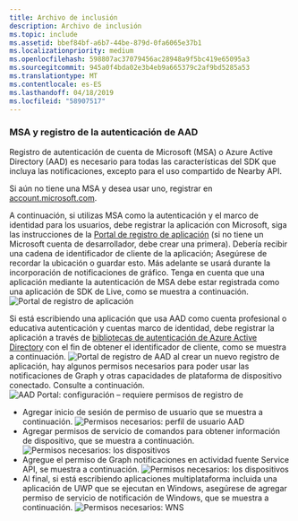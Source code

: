 ```yaml
---
title: Archivo de inclusión
description: Archivo de inclusión
ms.topic: include
ms.assetid: bbef84bf-a6b7-44be-879d-0fa6065e37b1
ms.localizationpriority: medium
ms.openlocfilehash: 598807ac37079456ac28948a9f5bc419e65095a3
ms.sourcegitcommit: 945a0f4bda02e3b4eb9a665379c2af9bd5285a53
ms.translationtype: MT
ms.contentlocale: es-ES
ms.lasthandoff: 04/18/2019
ms.locfileid: "58907517"
---
```

### <a name="msa-and-aad-authentication-registration"></a>MSA y registro de la autenticación de AAD

Registro de autenticación de cuenta de Microsoft (MSA) o Azure Active Directory (AAD) es necesario para todas las características del SDK que incluya las notificaciones, excepto para el uso compartido de Nearby API. 

Si aún no tiene una MSA y desea usar uno, registrar en [account.microsoft.com](https://account.microsoft.com/account).

A continuación, si utilizas MSA como la autenticación y el marco de identidad para los usuarios, debe registrar la aplicación con Microsoft, siga las instrucciones de la [Portal de registro de aplicación](https://apps.dev.microsoft.com/) (si no tiene un Microsoft cuenta de desarrollador, debe crear una primera). Debería recibir una cadena de identificador de cliente de la aplicación; Asegúrese de recordar la ubicación o guardar esto. Más adelante se usará durante la incorporación de notificaciones de gráfico. Tenga en cuenta que una aplicación mediante la autenticación de MSA debe estar registrada como una aplicación de SDK de Live, como se muestra a continuación.
![Portal de registro de aplicación](../../notifications/media/msa_app_registration/app_registration_portal.png)

Si está escribiendo una aplicación que usa AAD como cuenta profesional o educativa autenticación y cuentas marco de identidad, debe registrar la aplicación a través de [bibliotecas de autenticación de Azure Active Directory](https://docs.microsoft.com/azure/active-directory/develop/active-directory-authentication-libraries) con el fin de obtener el identificador de cliente, como se muestra a continuación. 
 ![Portal de registro de AAD](../../notifications/media/aad_registration_portal/aad_registration_portal.png) al crear un nuevo registro de aplicación, hay algunos permisos necesarios para poder usar las notificaciones de Graph y otras capacidades de plataforma de dispositivo conectado. Consulte a continuación. 
![AAD Portal: configuración – requiere permisos de registro de](../../notifications/media/aad_registration_portal/aad_registration_portal_permissions.png)
* Agregar inicio de sesión de permiso de usuario que se muestra a continuación.
![Permisos necesarios: perfil de usuario AAD](../../notifications/media/aad_registration_portal/permissions_1_user.png)
* Agregar permisos de servicio de comandos para obtener información de dispositivo, que se muestra a continuación.
![Permisos necesarios: los dispositivos](../../notifications/media/aad_registration_portal/permissions_2_devices.png)
* Agregue el permiso de Graph notificaciones en actividad fuente Service API, se muestra a continuación.
![Permisos necesarios: los dispositivos](../../notifications/media/aad_registration_portal/permissions_3_graph_notifications.png)
* Al final, si está escribiendo aplicaciones multiplataforma incluida una aplicación de UWP que se ejecutan en Windows, asegúrese de agregar permiso de servicio de notificación de Windows, que se muestra a continuación. 
![Permisos necesarios: WNS](../../notifications/media/aad_registration_portal/permissions_4_wns_push.png)
